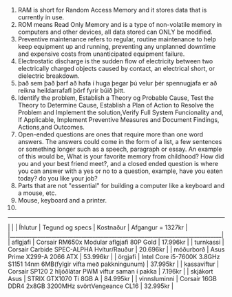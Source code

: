 1. RAM is short for Random Access Memory and it stores data that is currently in use.
2. ROM means Read Only Memory and is a type of non-volatile memory in computers and other devices, all data stored can ONLY be modified.
3. Preventive maintenance refers to regular, routine maintenance to help keep equipment up and running, preventing any unplanned downtime and expensive costs from unanticipated equipment failure.
4. Electrostatic discharge is the sudden flow of electricity between two electrically charged objects caused by contact, an electrical short, or dielectric breakdown.
5. það sem það þarf að hafa í huga þegar þú velur þér spennugjafa er að reikna heildarrafafl þörf fyrir búið þitt.
6. Identify the problem, Establish a Theory og Probable Cause, Test the Theory to Determine Cause, Establish a Plan of Action to Resolve the Problem and Implement the solution,Verify Full System Funcionality and, If Applicable, Implement Preventive Measures and Document Findings, Actions,and Outcomes.
7. Open-ended questions are ones that require more than one word answers. The answers could come in the form of a list, a few sentences or something longer such as a speech, paragraph or essay. An example of this would be, What is your favorite memory from childhood? How did you and your best friend meet?, and a closed ended question is where you can answer with a yes or no to a question, example, have you eaten today? do you like your job?
8. Parts that are not "essential" for building a computer like a keyboard and a mouse, etc.
9. Mouse, keyboard and a printer.
10.
 _____________________________________________________________________________
|													  					      |
|   Íhlutur   |   Tegund og specs    |    Kostnaður   |   Afgangur = 1327kr   |
|_____________________________________________________________________________|
|   aflgjafi   |   Corsair RM650x Modular aflgjafi 80P Gold   |   17.996kr   |
|   turnkassi   |   Corsair Carbide SPEC-ALPHA Hvítur/Rauður   |   20.696kr   |
|   móðurborð   |   Asus Prime X299-A 2066 ATX   |   53.996kr   |
|   örgjafi   |   Intel Core i5-7600K 3.8GHz S1151 14nm 6MB(fylgir vifta með pakkningunum)   |   37.995kr   |
|   kassaviftur   |   Corsair SP120 2 hljóðlátar PWM viftur saman í pakka   |   7.196kr   |
|   skjákort Asus   |   STRIX GTX1070 Ti 8GB A   |   84.995kr   |
|   vinnsluminni   |   Corsair 16GB DDR4 2x8GB 3200MHz svörtVengeance CL16   |   32.995kr   |